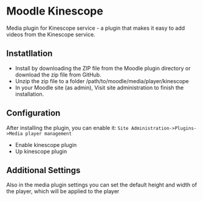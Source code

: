# Moodle Kinescope

Media plugin for Kinescope service - a plugin that makes it easy to add videos from the Kinescope service.


## Instatllation
- Install by downloading the ZIP file from the Moodle plugin directory or download the zip file from GitHub.
- Unzip the zip file to a folder /path/to/moodle/media/player/kinescope
- In your Moodle site (as admin), Visit site administration to finish the installation.


## Configuration
After installing the plugin, you can enable it: `Site Administration->Plugins->Media player management`
- Enable kinescope plugin
- Up kinescope plugin


## Additional Settings
Also in the media plugin settings you can set the default height and width of the player, which will be applied to the player
